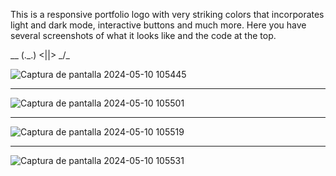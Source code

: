 This is a responsive portfolio logo with very striking colors that incorporates light and dark mode, interactive buttons and much more. Here you have several screenshots of what it looks like and the code at the top.

 __
(._.)
<||>
_/\_


![Captura de pantalla 2024-05-10 105445](https://github.com/Hugosc05/PortFolio/assets/165696114/7954ab57-be9e-4674-98ff-89851ff7da8d)


-----------------------------------------------------------------------------------------------------------------------------------------------------------------------------------------------------------


![Captura de pantalla 2024-05-10 105501](https://github.com/Hugosc05/PortFolio/assets/165696114/b596ee25-83ad-4264-b3c7-82d1414d38a9)


-----------------------------------------------------------------------------------------------------------------------------------------------------------------------------------------------------------


![Captura de pantalla 2024-05-10 105519](https://github.com/Hugosc05/PortFolio/assets/165696114/af6d1544-3277-4027-8bf4-8a9ff7979f82)


-----------------------------------------------------------------------------------------------------------------------------------------------------------------------------------------------------------


![Captura de pantalla 2024-05-10 105531](https://github.com/Hugosc05/PortFolio/assets/165696114/27277f88-b5fb-4993-814c-79704f246b46)
